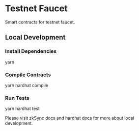 # Testnet Faucet
Smart contracts for testnet faucet.

## Local Development
### Install Dependencies
yarn

### Compile Contracts
yarn hardhat compile

### Run Tests
yarn hardhat test

Please visit zkSync docs and hardhat docs for more about local development.
